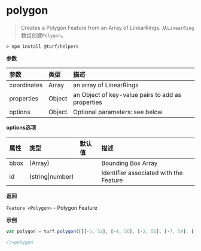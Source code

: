 # polygon

> Creates a Polygon Feature from an Array of LinearRings.
> 从`LinearRing`数组创建`Polygon`。

```text
> npm install @turf/helpers
```

**参数**

| 参数        | 类型   | 描述                                              |
| :---------- | :----- | :------------------------------------------------ |
| coordinates | Array  | an array of LinearRings                           |
| properties  | Object | an Object of key-value pairs to add as properties |
| options     | Object | Optional parameters: see below                    |

**options选项**

| 属性 | 类型             | 默认值 | 描述                                   |
| :--- | :--------------- | :----- | :------------------------------------- |
| bbox | (Array)          |        | Bounding Box Array                     |
| id   | (string\|number) |        | Identifier associated with the Feature |

**返回**

`Feature <Polygon>` - Polygon Feature

**示例**

```js
var polygon = turf.polygon([[[-5, 52], [-4, 56], [-2, 51], [-7, 54], [-5, 52]]], { name: 'poly1' });

//=polygon
```